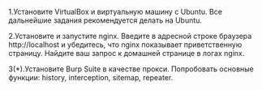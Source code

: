 1.Установите VirtualBox и виртуальную машину с Ubuntu. Все дальнейшие задания рекомендуется делать на Ubuntu.

2.Установите и запустите nginx. Введите в адресной строке браузера http://localhost и убедитесь, что nginx показывает приветственную страницу. Найдите ваш запрос к домашней странице в логах nginx.

3(*).Установите Burp Suite в качестве прокси. Попробовать основные функции: history, interception, sitemap, repeater.